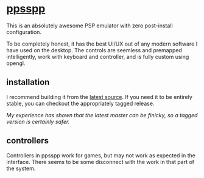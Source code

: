 
# [ppsspp](http://www.ppsspp.org/)

This is an absolutely awesome PSP emulator with zero post-install configuration.

To be completely honest, it has the best UI/UX out of any modern software I have used on the desktop.  The controls are seemless and premapped intelligently, work with keyboard and controller, and is fully custom using opengl.


## installation

I recommend building it from the [latest source](https://github.com/hrydgard/ppsspp).  If you need it to be entirely stable, you can checkout the appropriately tagged release.

_My experience has shown that the latest master can be finicky, so a tagged version is certainly safer._


## controllers

Controllers in ppsspp work for games, but may not work as expected in the interface.  There seems to be some disconnect with the work in that part of the system.
